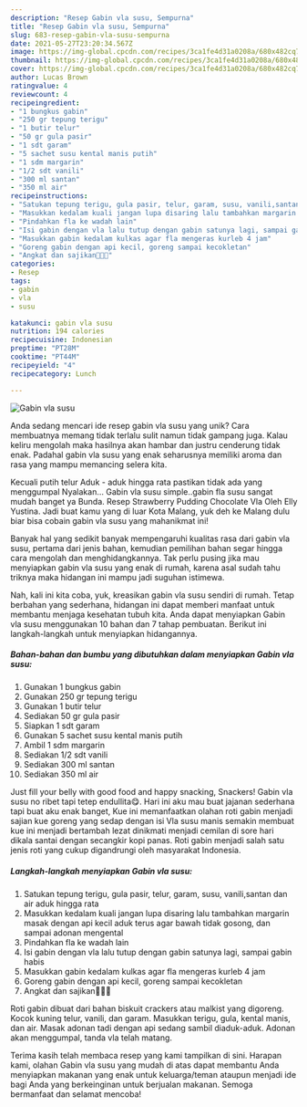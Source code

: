 ```yaml
---
description: "Resep Gabin vla susu, Sempurna"
title: "Resep Gabin vla susu, Sempurna"
slug: 683-resep-gabin-vla-susu-sempurna
date: 2021-05-27T23:20:34.567Z
image: https://img-global.cpcdn.com/recipes/3ca1fe4d31a0208a/680x482cq70/gabin-vla-susu-foto-resep-utama.jpg
thumbnail: https://img-global.cpcdn.com/recipes/3ca1fe4d31a0208a/680x482cq70/gabin-vla-susu-foto-resep-utama.jpg
cover: https://img-global.cpcdn.com/recipes/3ca1fe4d31a0208a/680x482cq70/gabin-vla-susu-foto-resep-utama.jpg
author: Lucas Brown
ratingvalue: 4
reviewcount: 4
recipeingredient:
- "1 bungkus gabin"
- "250 gr tepung terigu"
- "1 butir telur"
- "50 gr gula pasir"
- "1 sdt garam"
- "5 sachet susu kental manis putih"
- "1 sdm margarin"
- "1/2 sdt vanili"
- "300 ml santan"
- "350 ml air"
recipeinstructions:
- "Satukan tepung terigu, gula pasir, telur, garam, susu, vanili,santan dan air aduk hingga rata"
- "Masukkan kedalam kuali jangan lupa disaring lalu tambahkan margarin masak dengan api kecil aduk terus agar bawah tidak gosong, dan sampai adonan mengental"
- "Pindahkan fla ke wadah lain"
- "Isi gabin dengan vla lalu tutup dengan gabin satunya lagi, sampai gabin habis"
- "Masukkan gabin kedalam kulkas agar fla mengeras kurleb 4 jam"
- "Goreng gabin dengan api kecil, goreng sampai kecokletan"
- "Angkat dan sajikan🥳🧑‍🍳"
categories:
- Resep
tags:
- gabin
- vla
- susu

katakunci: gabin vla susu 
nutrition: 194 calories
recipecuisine: Indonesian
preptime: "PT28M"
cooktime: "PT44M"
recipeyield: "4"
recipecategory: Lunch

---
```



![Gabin vla susu](https://img-global.cpcdn.com/recipes/3ca1fe4d31a0208a/680x482cq70/gabin-vla-susu-foto-resep-utama.jpg)

Anda sedang mencari ide resep gabin vla susu yang unik? Cara membuatnya memang tidak terlalu sulit namun tidak gampang juga. Kalau keliru mengolah maka hasilnya akan hambar dan justru cenderung tidak enak. Padahal gabin vla susu yang enak seharusnya memiliki aroma dan rasa yang mampu memancing selera kita.

Kecuali putih telur Aduk - aduk hingga rata pastikan tidak ada yang menggumpal Nyalakan… Gabin vla susu simple..gabin fla susu sangat mudah banget ya Bunda. Resep Strawberry Pudding Chocolate Vla Oleh Elly Yustina. Jadi buat kamu yang di luar Kota Malang, yuk deh ke Malang dulu biar bisa cobain gabin vla susu yang mahanikmat ini!

Banyak hal yang sedikit banyak mempengaruhi kualitas rasa dari gabin vla susu, pertama dari jenis bahan, kemudian pemilihan bahan segar hingga cara mengolah dan menghidangkannya. Tak perlu pusing jika mau menyiapkan gabin vla susu yang enak di rumah, karena asal sudah tahu triknya maka hidangan ini mampu jadi suguhan istimewa.


Nah, kali ini kita coba, yuk, kreasikan gabin vla susu sendiri di rumah. Tetap berbahan yang sederhana, hidangan ini dapat memberi manfaat untuk membantu menjaga kesehatan tubuh kita. Anda dapat menyiapkan Gabin vla susu menggunakan 10 bahan dan 7 tahap pembuatan. Berikut ini langkah-langkah untuk menyiapkan hidangannya.

<!--inarticleads1-->

##### Bahan-bahan dan bumbu yang dibutuhkan dalam menyiapkan Gabin vla susu:

1. Gunakan 1 bungkus gabin
1. Gunakan 250 gr tepung terigu
1. Gunakan 1 butir telur
1. Sediakan 50 gr gula pasir
1. Siapkan 1 sdt garam
1. Gunakan 5 sachet susu kental manis putih
1. Ambil 1 sdm margarin
1. Sediakan 1/2 sdt vanili
1. Sediakan 300 ml santan
1. Sediakan 350 ml air


Just fill your belly with good food and happy snacking, Snackers! Gabin vla susu no ribet tapi tetep endullita😋. Hari ini aku mau buat jajanan sederhana tapi buat aku enak banget, Kue ini memanfaatkan olahan roti gabin menjadi sajian kue goreng yang sedap dengan isi Vla susu manis semakin membuat kue ini menjadi bertambah lezat dinikmati menjadi cemilan di sore hari dikala santai dengan secangkir kopi panas. Roti gabin menjadi salah satu jenis roti yang cukup digandrungi oleh masyarakat Indonesia. 

<!--inarticleads2-->

##### Langkah-langkah menyiapkan Gabin vla susu:

1. Satukan tepung terigu, gula pasir, telur, garam, susu, vanili,santan dan air aduk hingga rata
1. Masukkan kedalam kuali jangan lupa disaring lalu tambahkan margarin masak dengan api kecil aduk terus agar bawah tidak gosong, dan sampai adonan mengental
1. Pindahkan fla ke wadah lain
1. Isi gabin dengan vla lalu tutup dengan gabin satunya lagi, sampai gabin habis
1. Masukkan gabin kedalam kulkas agar fla mengeras kurleb 4 jam
1. Goreng gabin dengan api kecil, goreng sampai kecokletan
1. Angkat dan sajikan🥳🧑‍🍳


Roti gabin dibuat dari bahan biskuit crackers atau malkist yang digoreng. Kocok kuning telur, vanili, dan garam. Masukkan terigu, gula, kental manis, dan air. Masak adonan tadi dengan api sedang sambil diaduk-aduk. Adonan akan menggumpal, tanda vla telah matang. 

Terima kasih telah membaca resep yang kami tampilkan di sini. Harapan kami, olahan Gabin vla susu yang mudah di atas dapat membantu Anda menyiapkan makanan yang enak untuk keluarga/teman ataupun menjadi ide bagi Anda yang berkeinginan untuk berjualan makanan. Semoga bermanfaat dan selamat mencoba!
